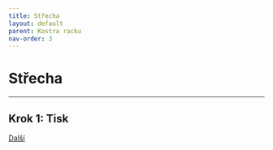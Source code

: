 ```yaml
---
title: Střecha
layout: default
parent: Kostra racku
nav-order: 3
---
```


# Střecha

---

## **Krok 1:** Tisk

[Další]()